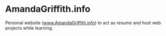 # AmandaGriffith.info
Personal website (www.AmandaGriffith.info) to act as resume and host web projects while learning.
